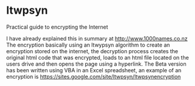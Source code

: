 ltwpsyn
=======

Practical guide to encrypting the Internet

I have already explained this in summary at http://www.1000names.co.nz
The encryption basically using an ltwypsyn algorithm to create an encryption
stored on the internet, the decryption process creates the original html
code that was encrypted, loads to an html file located on the users drive
and then opens the page using a hyperlink.
The Beta version has been written using VBA in an Excel spreadsheet,
an example of an encryption is https://sites.google.com/site/ltwpsyn/ltwpsynencryption
